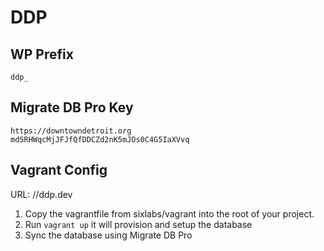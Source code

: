 # DDP

## WP Prefix
```
ddp_
```

## Migrate DB Pro Key
```
https://downtowndetroit.org
mdSRHWqcMjJFJfQfDDCZd2nK5mJOs0C4G5IaXVvq
```

## Vagrant Config
URL: //ddp.dev

1. Copy the vagrantfile from sixlabs/vagrant into the root of your project.
2. Run ``vagrant up`` it will provision and setup the database
3. Sync the database using Migrate DB Pro
